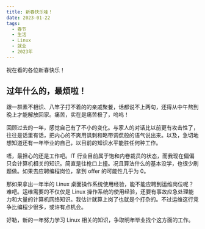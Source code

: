 ```yaml
---
title: 新春快乐哇！
date: 2023-01-22
tags:
  - 春节
  - 生活
  - Linux
  - 就业
  - 2023年
---
```


祝在看的各位新春快乐！


## 过年什么的，最烦啦！

跟一群素不相识、八竿子打不着的的亲戚聚餐，话都说不上两句，还得从中午熬到晚上才能解放回家。痛苦，实在是痛苦极了，呜呜！

回顾过去的一年，感觉自己有了不小的变化。与家人的对话比以前更有攻击性了，往往是话里有话，把内心的不爽用讽刺和略带调侃般的语气说出来。以及，急切地想知道还有一年毕业的自己，以目前的知识水平能胜任何种工作。

唔，最担心的还是工作吧。IT 行业目前属于饱和内卷裁员的状态，而我现在偏偏只会计算机相关的知识。简直是往枪口上撞。况且算法什么的基本没学，也很少刷题做。如果去应聘编程岗位，拿到 offer 的可能性几乎为 0。

那如果拿出一年半的 Linux 桌面操作系统使用经验，能不能应聘到运维岗位呢？难吧。运维需要的不仅仅是 Linux 操作系统的使用经验，还要有事故应急处理能力和大量的计算机网络知识。我估计就算上岗了也就是个打杂的。不过运维这行竞争比编程少很多，或许有点机会。

好勒，新的一年努力学习 Linux 相关的知识，争取明年毕业找个这方面的工作。

